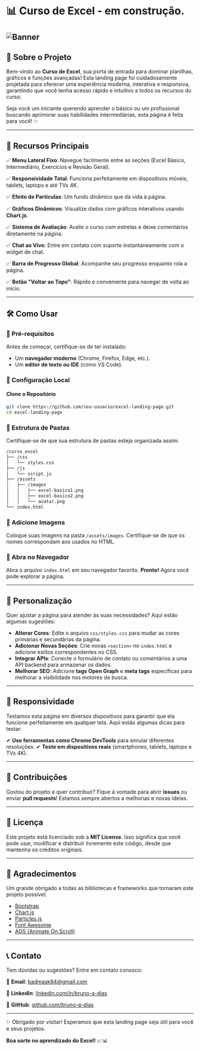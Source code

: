 # 📊 Curso de Excel - em construção.

## ![Banner](URL_DA_IMAGEM_AQUI)

## 🌟 Sobre o Projeto
Bem-vindo ao **Curso de Excel**, sua porta de entrada para dominar planilhas, gráficos e funções avançadas! Esta landing page foi cuidadosamente projetada para oferecer uma experiência moderna, interativa e responsiva, garantindo que você tenha acesso rápido e intuitivo a todos os recursos do curso.

Seja você um iniciante querendo aprender o básico ou um profissional buscando aprimorar suas habilidades intermediárias, esta página é feita para você! ✨

---

## 🚀 Recursos Principais
✅ **Menu Lateral Fixo**: Navegue facilmente entre as seções (Excel Básico, Intermediário, Exercícios e Revisão Geral).

✅ **Responsividade Total**: Funciona perfeitamente em dispositivos móveis, tablets, laptops e até TVs 4K.

✅ **Efeito de Partículas**: Um fundo dinâmico que dá vida à página.

✅ **Gráficos Dinâmicos**: Visualize dados com gráficos interativos usando **Chart.js**.

✅ **Sistema de Avaliação**: Avalie o curso com estrelas e deixe comentários diretamente na página.

✅ **Chat ao Vivo**: Entre em contato com suporte instantaneamente com o widget de chat.

✅ **Barra de Progresso Global**: Acompanhe seu progresso enquanto rola a página.

✅ **Botão "Voltar ao Topo"**: Rápido e conveniente para navegar de volta ao início.

---

## 🛠️ Como Usar

### 🔹 Pré-requisitos
Antes de começar, certifique-se de ter instalado:
- Um **navegador moderno** (Chrome, Firefox, Edge, etc.).
- Um **editor de texto ou IDE** (como VS Code).

### 🔹 Configuração Local

#### Clone o Repositório
```bash
git clone https://github.com/seu-usuario/excel-landing-page.git
cd excel-landing-page
```

### 🔹 Estrutura de Pastas
Certifique-se de que sua estrutura de pastas esteja organizada assim:
```bash
/curso_excel
├── /css
│   └── styles.css
├── /js
│   └── script.js
├── /assets
│   ├── /images
│   │   ├── excel-basico1.png
│   │   ├── excel-basico2.png
│   │   └── avatar.png
└── index.html
```

### 🔹 Adicione Imagens
Coloque suas imagens na pasta `/assets/images`. Certifique-se de que os nomes correspondam aos usados no HTML.

### 🔹 Abra no Navegador
Abra o arquivo `index.html` em seu navegador favorito. **Pronto!** Agora você pode explorar a página.

---

## 🎨 Personalização
Quer ajustar a página para atender às suas necessidades? Aqui estão algumas sugestões:
- **Alterar Cores**: Edite o arquivo `css/styles.css` para mudar as cores primárias e secundárias da página.
- **Adicionar Novas Seções**: Crie novas `<section>` no `index.html` e adicione estilos correspondentes no CSS.
- **Integrar APIs**: Conecte o formulário de contato ou comentários a uma API backend para armazenar os dados.
- **Melhorar SEO**: Adicione **tags Open Graph** e **meta tags** específicas para melhorar a visibilidade nos motores de busca.

---

## 📱 Responsividade
Testamos esta página em diversos dispositivos para garantir que ela funcione perfeitamente em qualquer tela. Aqui estão algumas dicas para testar:

✔ **Use ferramentas como Chrome DevTools** para simular diferentes resoluções.
✔ **Teste em dispositivos reais** (smartphones, tablets, laptops e TVs 4K).

---

## 🤝 Contribuições
Gostou do projeto e quer contribuir? Fique à vontade para abrir **issues** ou enviar **pull requests**! Estamos sempre abertos a melhorias e novas ideias.

---

## 📜 Licença
Este projeto está licenciado sob a **MIT License**. Isso significa que você pode usar, modificar e distribuir livremente este código, desde que mantenha os créditos originais.

---

## 🙌 Agradecimentos
Um grande obrigado a todas as bibliotecas e frameworks que tornaram este projeto possível:
- [Bootstrap](https://getbootstrap.com/)
- [Chart.js](https://www.chartjs.org/)
- [Particles.js](https://vincentgarreau.com/particles.js/)
- [Font Awesome](https://fontawesome.com/)
- [AOS (Animate On Scroll)](https://michalsnik.github.io/aos/)

---

## 📞 Contato
Tem dúvidas ou sugestões? Entre em contato conosco:

📧 **Email**: [badmask84@gmail.com](mailto:badmask84@gmail.com)

🔗 **LinkedIn**: [linkedin.com/in/bruno-a-dias](https://linkedin.com/in/bruno-a-dias/)

🐙 **GitHub**: [github.com/bruno-a-dias](https://github.com/bruno-a-dias/)

---

✨ Obrigado por visitar! Esperamos que esta landing page seja útil para você e seus projetos.

**Boa sorte no aprendizado do Excel!** 📈📊
